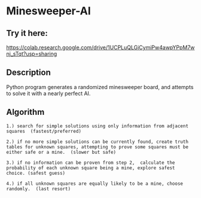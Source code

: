 # Minesweeper-AI

## Try it here:
https://colab.research.google.com/drive/1UCPLuQLGiCymiPw4awpYPpM7wnj_sTqt?usp=sharing

## Description
  Python program generates a randomized minesweeper board, and attempts to solve it with a nearly perfect AI. 

## Algorithm

    1.) search for simple solutions using only information from adjacent squares  (fastest/preferred)
    
    2.) if no more simple solutions can be currently found, create truth tables for unknown squares, attempting to prove some squares must be either safe or a mine.  (slower but safe)
    
    3.) if no information can be proven from step 2,  calculate the probability of each unknown square being a mine, explore safest choice. (safest guess)
    
    4.) if all unknown squares are equally likely to be a mine, choose randomly.  (last resort)
    
